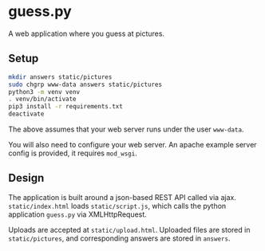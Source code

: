 # guess.py

A web application where you guess at pictures.

## Setup

```sh
mkdir answers static/pictures
sudo chgrp www-data answers static/pictures
python3 -m venv venv
. venv/bin/activate
pip3 install -r requirements.txt
deactivate
```

The above assumes that your web server runs under the user `www-data`.

You will also need to configure your web server. An apache example server 
config is provided, it requires `mod_wsgi`.
 
## Design
 
The application is built around a json-based REST API called via ajax.
`static/index.html` loads `static/script.js`, which calls the python 
application `guess.py` via XMLHttpRequest.

Uploads are accepted at `static/upload.html`. Uploaded files are stored 
in `static/pictures`, and corresponding answers are stored in `answers`.
